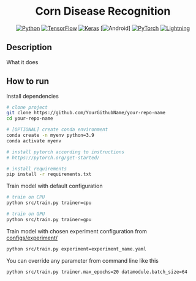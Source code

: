 <div align="center">

# Corn Disease Recognition

[![Python](https://img.shields.io/badge/-Python_3.7_%7C_3.8_%7C_3.9_%7C_3.10-blue?logo=python&logoColor=white)](https://www.python.org/)
[![TensorFlow](https://img.shields.io/badge/TensorFlow-FF6F00?logo=tensorflow&logoColor=white)](https://www.tensorflow.org)
[![Keras](https://img.shields.io/badge/Keras-FF0000?logo=keras&logoColor=white)](https://keras.io/)
[![Android](https://img.shields.io/badge/Android-3DDC84?logo=android&logoColor=white)]
<a href="https://pytorch.org/get-started/locally/"><img alt="PyTorch" src="https://img.shields.io/badge/PyTorch-ee4c2c?logo=pytorch&logoColor=white"></a>
<a href="https://pytorchlightning.ai/"><img alt="Lightning" src="https://img.shields.io/badge/-Lightning-792ee5?logo=pytorchlightning&logoColor=white"></a>

</div>

## Description

What it does

## How to run

Install dependencies

```bash
# clone project
git clone https://github.com/YourGithubName/your-repo-name
cd your-repo-name

# [OPTIONAL] create conda environment
conda create -n myenv python=3.9
conda activate myenv

# install pytorch according to instructions
# https://pytorch.org/get-started/

# install requirements
pip install -r requirements.txt
```

Train model with default configuration

```bash
# train on CPU
python src/train.py trainer=cpu

# train on GPU
python src/train.py trainer=gpu
```

Train model with chosen experiment configuration from [configs/experiment/](configs/experiment/)

```bash
python src/train.py experiment=experiment_name.yaml
```

You can override any parameter from command line like this

```bash
python src/train.py trainer.max_epochs=20 datamodule.batch_size=64
```

